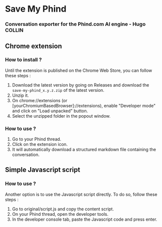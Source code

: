 # Save My Phind 
### Conversation exporter for the Phind.com AI engine - Hugo COLLIN

## Chrome extension
### How to install ?
Until the extension is published on the Chrome Web Store, you can follow these steps :
1. Download the latest version by going on Releases and download the `save-my-phind_x.y.z.zip` of the latest version.
2. Unzip it.
3. On chrome://extensions (or \[yourChromiumBasedBrowser]://extensions), enable "Developer mode" and click on "Load unpacked" button.
4. Select the unzipped folder in the popout window.

### How to use ?
1. Go to your Phind thread.
2. Click on the extension icon.
3. It will automatically download a structured markdown file containing the conversation.

## Simple Javascript script
### How to use ?
Another option is to use the Javascript script directly. To do so, follow these steps :
1. Go to original/script.js and copy the content script.
2. On your Phind thread, open the developer tools.
3. In the developer console tab, paste the Javascript code and press enter.